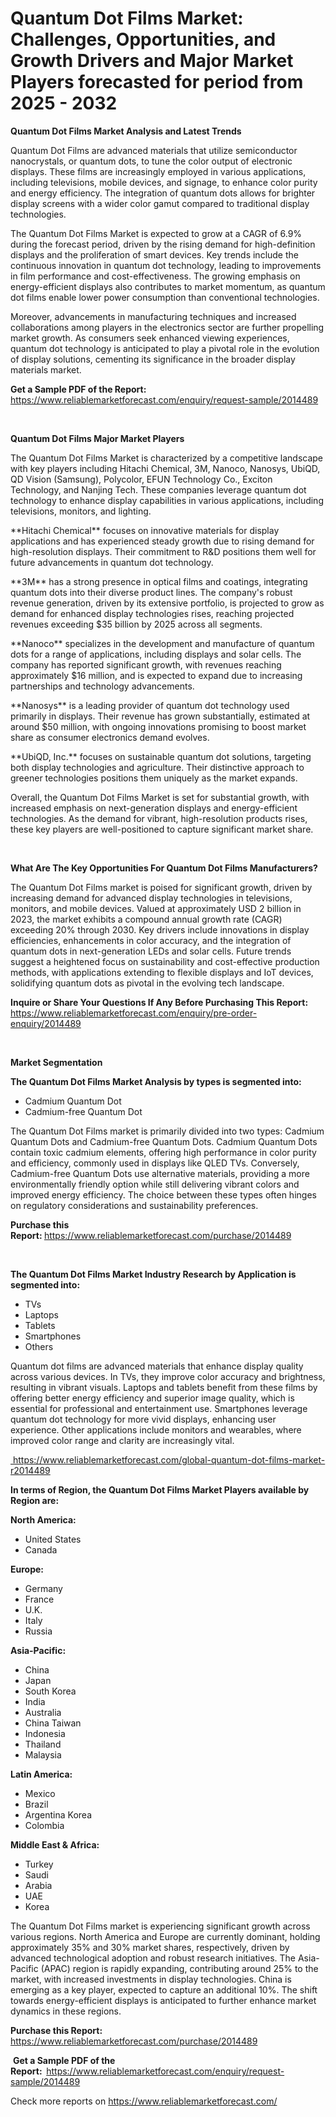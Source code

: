 <p><h1>Quantum Dot Films Market: Challenges, Opportunities, and Growth Drivers and Major Market Players forecasted for period from 2025 - 2032</h1></p><p><strong>Quantum Dot Films Market Analysis and Latest Trends</strong></p>
<p><p>Quantum Dot Films are advanced materials that utilize semiconductor nanocrystals, or quantum dots, to tune the color output of electronic displays. These films are increasingly employed in various applications, including televisions, mobile devices, and signage, to enhance color purity and energy efficiency. The integration of quantum dots allows for brighter display screens with a wider color gamut compared to traditional display technologies.</p><p>The Quantum Dot Films Market is expected to grow at a CAGR of 6.9% during the forecast period, driven by the rising demand for high-definition displays and the proliferation of smart devices. Key trends include the continuous innovation in quantum dot technology, leading to improvements in film performance and cost-effectiveness. The growing emphasis on energy-efficient displays also contributes to market momentum, as quantum dot films enable lower power consumption than conventional technologies.</p><p>Moreover, advancements in manufacturing techniques and increased collaborations among players in the electronics sector are further propelling market growth. As consumers seek enhanced viewing experiences, quantum dot technology is anticipated to play a pivotal role in the evolution of display solutions, cementing its significance in the broader display materials market.</p></p>
<p><strong>Get a Sample PDF of the Report:&nbsp;</strong> <a href="https://www.reliablemarketforecast.com/enquiry/request-sample/2014489?utm_campaign=2724&utm_medium=2&utm_source=Github&utm_content=ia&utm_term=29032025&utm_id=quantum-dot-films">https://www.reliablemarketforecast.com/enquiry/request-sample/2014489</a></p>
<p>&nbsp;</p>
<p><strong>Quantum Dot Films Major Market Players</strong></p>
<p><p>The Quantum Dot Films Market is characterized by a competitive landscape with key players including Hitachi Chemical, 3M, Nanoco, Nanosys, UbiQD, QD Vision (Samsung), Polycolor, EFUN Technology Co., Exciton Technology, and Nanjing Tech. These companies leverage quantum dot technology to enhance display capabilities in various applications, including televisions, monitors, and lighting.</p><p>**Hitachi Chemical** focuses on innovative materials for display applications and has experienced steady growth due to rising demand for high-resolution displays. Their commitment to R&D positions them well for future advancements in quantum dot technology.</p><p>**3M** has a strong presence in optical films and coatings, integrating quantum dots into their diverse product lines. The company's robust revenue generation, driven by its extensive portfolio, is projected to grow as demand for enhanced display technologies rises, reaching projected revenues exceeding $35 billion by 2025 across all segments.</p><p>**Nanoco** specializes in the development and manufacture of quantum dots for a range of applications, including displays and solar cells. The company has reported significant growth, with revenues reaching approximately $16 million, and is expected to expand due to increasing partnerships and technology advancements.</p><p>**Nanosys** is a leading provider of quantum dot technology used primarily in displays. Their revenue has grown substantially, estimated at around $50 million, with ongoing innovations promising to boost market share as consumer electronics demand evolves.</p><p>**UbiQD, Inc.** focuses on sustainable quantum dot solutions, targeting both display technologies and agriculture. Their distinctive approach to greener technologies positions them uniquely as the market expands.</p><p>Overall, the Quantum Dot Films Market is set for substantial growth, with increased emphasis on next-generation displays and energy-efficient technologies. As the demand for vibrant, high-resolution products rises, these key players are well-positioned to capture significant market share.</p></p>
<p>&nbsp;</p>
<p><strong>What Are The Key Opportunities For Quantum Dot Films Manufacturers?</strong></p>
<p><p>The Quantum Dot Films market is poised for significant growth, driven by increasing demand for advanced display technologies in televisions, monitors, and mobile devices. Valued at approximately USD 2 billion in 2023, the market exhibits a compound annual growth rate (CAGR) exceeding 20% through 2030. Key drivers include innovations in display efficiencies, enhancements in color accuracy, and the integration of quantum dots in next-generation LEDs and solar cells. Future trends suggest a heightened focus on sustainability and cost-effective production methods, with applications extending to flexible displays and IoT devices, solidifying quantum dots as pivotal in the evolving tech landscape.</p></p>
<p><strong>Inquire or Share Your Questions If Any Before Purchasing This Report:</strong> <a href="https://www.reliablemarketforecast.com/enquiry/pre-order-enquiry/2014489?utm_campaign=2724&utm_medium=2&utm_source=Github&utm_content=ia&utm_term=29032025&utm_id=quantum-dot-films">https://www.reliablemarketforecast.com/enquiry/pre-order-enquiry/2014489</a></p>
<p>&nbsp;</p>
<p><strong>Market Segmentation</strong></p>
<p><strong>The Quantum Dot Films Market Analysis by types is segmented into:</strong></p>
<p><ul><li>Cadmium Quantum Dot</li><li>Cadmium-free Quantum Dot</li></ul></p>
<p><p>The Quantum Dot Films market is primarily divided into two types: Cadmium Quantum Dots and Cadmium-free Quantum Dots. Cadmium Quantum Dots contain toxic cadmium elements, offering high performance in color purity and efficiency, commonly used in displays like QLED TVs. Conversely, Cadmium-free Quantum Dots use alternative materials, providing a more environmentally friendly option while still delivering vibrant colors and improved energy efficiency. The choice between these types often hinges on regulatory considerations and sustainability preferences.</p></p>
<p><strong>Purchase this Report:&nbsp;</strong><a href="https://www.reliablemarketforecast.com/purchase/2014489?utm_campaign=2724&utm_medium=2&utm_source=Github&utm_content=ia&utm_term=29032025&utm_id=quantum-dot-films">https://www.reliablemarketforecast.com/purchase/2014489</a></p>
<p>&nbsp;</p>
<p><strong>The Quantum Dot Films Market Industry Research by Application is segmented into:</strong></p>
<p><ul><li>TVs</li><li>Laptops</li><li>Tablets</li><li>Smartphones</li><li>Others</li></ul></p>
<p><p>Quantum dot films are advanced materials that enhance display quality across various devices. In TVs, they improve color accuracy and brightness, resulting in vibrant visuals. Laptops and tablets benefit from these films by offering better energy efficiency and superior image quality, which is essential for professional and entertainment use. Smartphones leverage quantum dot technology for more vivid displays, enhancing user experience. Other applications include monitors and wearables, where improved color range and clarity are increasingly vital.</p></p>
<p><a href="https://www.reliablemarketforecast.com/global-quantum-dot-films-market-r2014489?utm_campaign=2724&utm_medium=2&utm_source=Github&utm_content=ia&utm_term=29032025&utm_id=quantum-dot-films">&nbsp;https://www.reliablemarketforecast.com/global-quantum-dot-films-market-r2014489</a></p>
<p><strong>In terms of Region, the Quantum Dot Films Market Players available by Region are:</strong></p>
<p>
    <p> <strong> North America: </strong>
        <ul>
            <li>United States</li>
            <li>Canada</li>
        </ul>
        </p> 
    <p> <strong> Europe: </strong>
        <ul>
            <li>Germany</li>
            <li>France</li>
            <li>U.K.</li>
            <li>Italy</li>
            <li>Russia</li>
        </ul>
        </p> 
    <p> <strong> Asia-Pacific: </strong>
        <ul>
            <li>China</li>
            <li>Japan</li>
            <li>South Korea</li>
            <li>India</li>
            <li>Australia</li>
            <li>China Taiwan</li>
            <li>Indonesia</li>
            <li>Thailand</li>
            <li>Malaysia</li>
        </ul>
        </p> 
    <p> <strong> Latin America: </strong>
        <ul>
            <li>Mexico</li>
            <li>Brazil</li>
            <li>Argentina Korea</li>
            <li>Colombia</li>
        </ul>
        </p> 
    <p> <strong> Middle East & Africa: </strong>
        <ul>
            <li>Turkey</li>
            <li>Saudi</li>
            <li>Arabia</li>
            <li>UAE</li>
            <li>Korea</li>
        </ul>
    </p>
    </p>
<p><p>The Quantum Dot Films market is experiencing significant growth across various regions. North America and Europe are currently dominant, holding approximately 35% and 30% market shares, respectively, driven by advanced technological adoption and robust research initiatives. The Asia-Pacific (APAC) region is rapidly expanding, contributing around 25% to the market, with increased investments in display technologies. China is emerging as a key player, expected to capture an additional 10%. The shift towards energy-efficient displays is anticipated to further enhance market dynamics in these regions.</p></p>
<p><strong>Purchase this Report: </strong><a href="https://www.reliablemarketforecast.com/purchase/2014489?utm_campaign=2724&utm_medium=2&utm_source=Github&utm_content=ia&utm_term=29032025&utm_id=quantum-dot-films">https://www.reliablemarketforecast.com/purchase/2014489</a></p>
<p>&nbsp;<strong>Get a Sample PDF of the Report:&nbsp;&nbsp;</strong><a href="https://www.reliablemarketforecast.com/enquiry/request-sample/2014489?utm_campaign=2724&utm_medium=2&utm_source=Github&utm_content=ia&utm_term=29032025&utm_id=quantum-dot-films">https://www.reliablemarketforecast.com/enquiry/request-sample/2014489</a></p>
<p><strong></strong></p>
<p>Check more reports on <a href="https://www.reliablemarketforecast.com/?utm_campaign=2724&utm_medium=2&utm_source=Github&utm_content=ia&utm_term=29032025&utm_id=quantum-dot-films">https://www.reliablemarketforecast.com/</a></p>